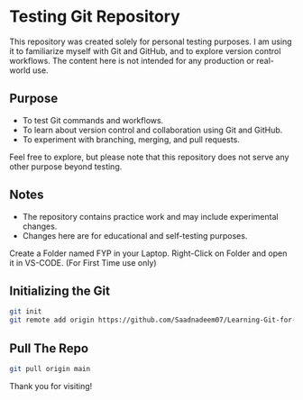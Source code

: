 # Testing Git Repository

This repository was created solely for personal testing purposes. I am using it to familiarize myself with Git and GitHub, and to explore version control workflows. The content here is not intended for any production or real-world use.

## Purpose

- To test Git commands and workflows.
- To learn about version control and collaboration using Git and GitHub.
- To experiment with branching, merging, and pull requests.

Feel free to explore, but please note that this repository does not serve any other purpose beyond testing.

## Notes

- The repository contains practice work and may include experimental changes.
- Changes here are for educational and self-testing purposes.

Create a Folder named FYP in your Laptop. Right-Click on Folder and open it in VS-CODE. (For First Time use only)

## Initializing the Git

```bash
git init 
git remote add origin https://github.com/Saadnadeem07/Learning-Git-for-FYP.git
```

## Pull The Repo

```bash
git pull origin main
```

Thank you for visiting!
